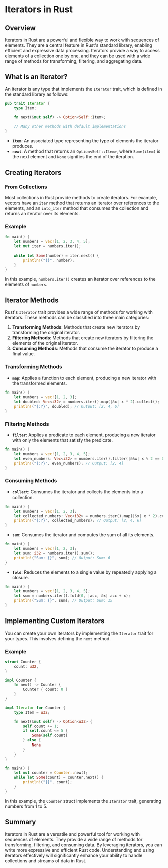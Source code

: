# Iterators in Rust

## Overview

Iterators in Rust are a powerful and flexible way to work with sequences of elements. They are a central feature in Rust's standard library, enabling efficient and expressive data processing. Iterators provide a way to access elements of a collection one by one, and they can be used with a wide range of methods for transforming, filtering, and aggregating data.

## What is an Iterator?

An iterator is any type that implements the `Iterator` trait, which is defined in the standard library as follows:

```rust
pub trait Iterator {
    type Item;

    fn next(&mut self) -> Option<Self::Item>;

    // Many other methods with default implementations
}
```

- **`Item`**: An associated type representing the type of elements the iterator produces.
- **`next`**: A method that returns an `Option<Self::Item>`, where `Some(item)` is the next element and `None` signifies the end of the iteration.

## Creating Iterators

### From Collections

Most collections in Rust provide methods to create iterators. For example, vectors have an `iter` method that returns an iterator over references to the elements, and an `into_iter` method that consumes the collection and returns an iterator over its elements.

### Example

```rust
fn main() {
    let numbers = vec![1, 2, 3, 4, 5];
    let mut iter = numbers.iter();

    while let Some(number) = iter.next() {
        println!("{}", number);
    }
}
```

In this example, `numbers.iter()` creates an iterator over references to the elements of `numbers`.

## Iterator Methods

Rust's `Iterator` trait provides a wide range of methods for working with iterators. These methods can be classified into three main categories:

1. **Transforming Methods**: Methods that create new iterators by transforming the original iterator.
2. **Filtering Methods**: Methods that create new iterators by filtering the elements of the original iterator.
3. **Consuming Methods**: Methods that consume the iterator to produce a final value.

### Transforming Methods

- **`map`**: Applies a function to each element, producing a new iterator with the transformed elements.

```rust
fn main() {
    let numbers = vec![1, 2, 3];
    let doubled: Vec<i32> = numbers.iter().map(|&x| x * 2).collect();
    println!("{:?}", doubled); // Output: [2, 4, 6]
}
```

### Filtering Methods

- **`filter`**: Applies a predicate to each element, producing a new iterator with only the elements that satisfy the predicate.

```rust
fn main() {
    let numbers = vec![1, 2, 3, 4, 5];
    let even_numbers: Vec<i32> = numbers.iter().filter(|&&x| x % 2 == 0).collect();
    println!("{:?}", even_numbers); // Output: [2, 4]
}
```

### Consuming Methods

- **`collect`**: Consumes the iterator and collects the elements into a collection.

```rust
fn main() {
    let numbers = vec![1, 2, 3];
    let collected_numbers: Vec<i32> = numbers.iter().map(|&x| x * 2).collect();
    println!("{:?}", collected_numbers); // Output: [2, 4, 6]
}

```

- **`sum`**: Consumes the iterator and computes the sum of all its elements.

```rust
fn main() {
    let numbers = vec![1, 2, 3];
    let sum: i32 = numbers.iter().sum();
    println!("Sum: {}", sum); // Output: Sum: 6
}
```

- **`fold`**: Reduces the elements to a single value by repeatedly applying a closure.

```rust
fn main() {
    let numbers = vec![1, 2, 3, 4, 5];
    let sum = numbers.iter().fold(0, |acc, &x| acc + x);
    println!("Sum: {}", sum); // Output: Sum: 15
}
```

## Implementing Custom Iterators

You can create your own iterators by implementing the `Iterator` trait for your types. This involves defining the `next` method.

### Example

```rust
struct Counter {
    count: u32,
}

impl Counter {
    fn new() -> Counter {
        Counter { count: 0 }
    }
}

impl Iterator for Counter {
    type Item = u32;

    fn next(&mut self) -> Option<u32> {
        self.count += 1;
        if self.count <= 5 {
            Some(self.count)
        } else {
            None
        }
    }
}

fn main() {
    let mut counter = Counter::new();
    while let Some(count) = counter.next() {
        println!("{}", count);
    }
}
```

In this example, the `Counter` struct implements the `Iterator` trait, generating numbers from 1 to 5.

## Summary

Iterators in Rust are a versatile and powerful tool for working with sequences of elements. They provide a wide range of methods for transforming, filtering, and consuming data. By leveraging iterators, you can write more expressive and efficient Rust code. Understanding and using iterators effectively will significantly enhance your ability to handle collections and streams of data in Rust.
